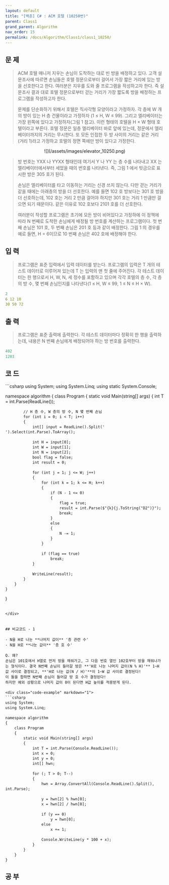 ```yaml
---
layout: default
title: "[백준] C# : ACM 호텔 (10250번)"
parent: Class1
grand_parent: Algorithm
nav_order: 15
permalink: /docs/Algorithm/Class1/class1_10250/
---
```


## 문 제
> ACM 호텔 매니저 지우는 손님이 도착하는 대로 빈 방을 배정하고 있다. 고객 설문조사에 따르면 손님들은 호텔 정문으로부터 걸어서 가장 짧은 거리에 있는 방을 선호한다고 한다. 여러분은 지우를 도와 줄 프로그램을 작성하고자 한다. 즉 설문조사 결과 대로 호텔 정문으로부터 걷는 거리가 가장 짧도록 방을 배정하는 프로그램을 작성하고자 한다.
>
> 문제를 단순화하기 위해서 호텔은 직사각형 모양이라고 가정하자. 각 층에 W 개의 방이 있는 H 층 건물이라고 가정하자 (1 ≤ H, W ≤ 99). 그리고 엘리베이터는 가장 왼쪽에 있다고 가정하자(그림 1 참고). 이런 형태의 호텔을 H × W 형태 호텔이라고 부른다. 호텔 정문은 일층 엘리베이터 바로 앞에 있는데, 정문에서 엘리베이터까지의 거리는 무시한다. 또 모든 인접한 두 방 사이의 거리는 같은 거리(거리 1)라고 가정하고 호텔의 정면 쪽에만 방이 있다고 가정한다.

<p align="center">
![](/assets/images/elevator_10250.png)

</p>

> 방 번호는 YXX 나 YYXX 형태인데 여기서 Y 나 YY 는 층 수를 나타내고 XX 는 엘리베이터에서부터 세었을 때의 번호를 나타낸다. 즉, 그림 1 에서 빗금으로 표시한 방은 305 호가 된다.
>
> 손님은 엘리베이터를 타고 이동하는 거리는 신경 쓰지 않는다. 다만 걷는 거리가 같을 때에는 아래층의 방을 더 선호한다. 예를 들면 102 호 방보다는 301 호 방을 더 선호하는데, 102 호는 거리 2 만큼 걸어야 하지만 301 호는 거리 1 만큼만 걸으면 되기 때문이다. 같은 이유로 102 호보다 2101 호를 더 선호한다.
> 
> 여러분이 작성할 프로그램은 초기에 모든 방이 비어있다고 가정하에 이 정책에 따라 N 번째로 도착한 손님에게 배정될 방 번호를 계산하는 프로그램이다. 첫 번째 손님은 101 호, 두 번째 손님은 201 호 등과 같이 배정한다. 그림 1 의 경우를 예로 들면, H = 6이므로 10 번째 손님은 402 호에 배정해야 한다.


## 입 력
> 프로그램은 표준 입력에서 입력 데이터를 받는다. 프로그램의 입력은 T 개의 테스트 데이터로 이루어져 있는데 T 는 입력의 맨 첫 줄에 주어진다. 각 테스트 데이터는 한 행으로서 H, W, N, 세 정수를 포함하고 있으며 각각 호텔의 층 수, 각 층의 방 수, 몇 번째 손님인지를 나타낸다(1 ≤ H, W ≤ 99, 1 ≤ N ≤ H × W). 

```yaml
2
6 12 10
30 50 72
```



## 출 력
> 프로그램은 표준 출력에 출력한다. 각 테스트 데이터마다 정확히 한 행을 출력하는데, 내용은 N 번째 손님에게 배정되어야 하는 방 번호를 출력한다.


```yaml
402
1203
```


## 코 드

> 

<div class="code-example" markdown="1">
```csharp
using System;
using System.Linq;
using static System.Console;

namespace algorithm
{
    class Program
    {
        static void Main(string[] args)
        {
            int T = int.Parse(ReadLine());

            // H 층 수, W 층의 방 수, N 몇 번째 손님
            for (int i = 0; i < T; i++)
            {
                int[] input = ReadLine().Split(' ').Select(int.Parse).ToArray();

                int H = input[0];
                int W = input[1];
                int N = input[2];
                bool flag = false;
                int result = 0;

                for (int j = 1; j <= W; j++)
                {
                    for (int k = 1; k <= H; k++)
                    {
                        if (N - 1 <= 0)
                        {
                            flag = true;
                            result = int.Parse($"{k}{j.ToString("D2")}");
                            break;
                        }
                        else
                        {
                            N -= 1;
                        }
                    }

                    if (flag == true)
                        break;
                }

                WriteLine(result);
            }
        }
    }
}
```

</div>


## 비교코드 - 1

- N을 H로 나눈 **나머지 값이** '층 관련 수'
- N을 H로 **나눈 값이** '층 호 수'

Q. 왜?
손님은 101호에서 H열로 먼저 방을 채워가고, 그 다음 번호 열인 102호부터 방을 채워나가는 형식이다. 결국 N번째 손님이 들어갈 방은 **'H로 나눈 나머지 값이(N % H)'** 1~H 값 사이로 결정되고, **'H로 나눈 값(N / H)'**이 1~W 값 사이로 결정된다! 
이 둘을 합하면 N번째 손님이 들어갈 방 호 수가 결정된다!
하지만 예외 상황으로 나머지 값이 0이 된다면 H값 높이를 적용받게 된다.

<div class="code-example" markdown="1">
```csharp
using System;
using System.Linq;

namespace algorithm
{
    class Program
    {
        static void Main(string[] args)
        {
            int T = int.Parse(Console.ReadLine());
            int x = 0;
            int y = 0;
            int[] hwn;

            for (; T > 0; T--)
            {
                hwn = Array.ConvertAll(Console.ReadLine().Split(), int.Parse);

                y = hwn[2] % hwn[0];
                x = hwn[2] / hwn[0];

                if (y == 0)
                    y = hwn[0];
                else
                    x += 1;

                Console.WriteLine(y * 100 + x);
            }
        }
    }
}
```

</div>



## 공 부
